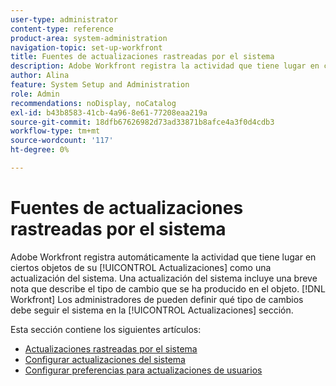 ```yaml
---
user-type: administrator
content-type: reference
product-area: system-administration
navigation-topic: set-up-workfront
title: Fuentes de actualizaciones rastreadas por el sistema
description: Adobe Workfront registra la actividad que tiene lugar en ciertos objetos de su [!UICONTROL Actualizaciones] área. Una actualización del sistema incluye una breve nota que describe el tipo de cambio que se ha producido en el objeto. [!DNL Workfront] Los administradores de pueden definir qué tipo de cambios debe seguir el sistema en la [!UICONTROL Actualizaciones] sección.
author: Alina
feature: System Setup and Administration
role: Admin
recommendations: noDisplay, noCatalog
exl-id: b43b8583-41cb-4a96-8e61-77208eaa219a
source-git-commit: 18dfb67626982d73ad33871b8afce4a3f0d4cdb3
workflow-type: tm+mt
source-wordcount: '117'
ht-degree: 0%

---
```


# Fuentes de actualizaciones rastreadas por el sistema

<!--Audited: April, 2024-->

Adobe Workfront registra automáticamente la actividad que tiene lugar en ciertos objetos de su [!UICONTROL Actualizaciones] como una actualización del sistema. Una actualización del sistema incluye una breve nota que describe el tipo de cambio que se ha producido en el objeto. [!DNL Workfront] Los administradores de pueden definir qué tipo de cambios debe seguir el sistema en la [!UICONTROL Actualizaciones] sección.

Esta sección contiene los siguientes artículos:

* [Actualizaciones rastreadas por el sistema](../../../administration-and-setup/set-up-workfront/system-tracked-update-feeds/system-tracked-update-feeds.md)
* [Configurar actualizaciones del sistema](../../../administration-and-setup/set-up-workfront/system-tracked-update-feeds/configure-system-updates.md)
* [Configurar preferencias para actualizaciones de usuarios](../../../administration-and-setup/set-up-workfront/system-tracked-update-feeds/configure-preferences-user-updates.md)
